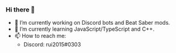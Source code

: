 ### Hi there 👋

<!--
**rui2015/rui2015** is a ✨ _special_ ✨ repository because its `README.md` (this file) appears on your GitHub profile.
-->
* 🔭 I’m currently working on Discord bots and Beat Saber mods.
* 🌱 I’m currently learning JavaScript/TypeScript and C++.
* 📫 How to reach me: 
  * Discord: rui2015#0303

<!--
- 👯 I’m looking to collaborate on ...
- 🤔 I’m looking for help with ...
- 💬 Ask me about ...
- 😄 Pronouns: ...
- ⚡ Fun fact: ...
-->

